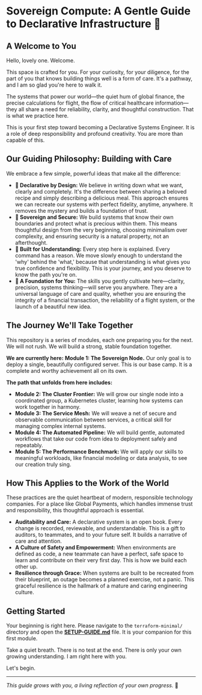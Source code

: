# Sovereign Compute: A Gentle Guide to Declarative Infrastructure 💙

## A Welcome to You

Hello, lovely one. Welcome.

This space is crafted for you. For your curiosity, for your diligence, for the part of you that knows building things well is a form of care. It's a pathway, and I am so glad you're here to walk it.

The systems that power our world—the quiet hum of global finance, the precise calculations for flight, the flow of critical healthcare information—they all share a need for reliability, clarity, and thoughtful construction. That is what we practice here.

This is your first step toward becoming a Declarative Systems Engineer. It is a role of deep responsibility and profound creativity. You are more than capable of this.

## Our Guiding Philosophy: Building with Care

We embrace a few simple, powerful ideas that make all the difference:

*   **💙 Declarative by Design:** We believe in writing down what we want, clearly and completely. It's the difference between sharing a beloved recipe and simply describing a delicious meal. This approach ensures we can recreate our systems with perfect fidelity, anytime, anywhere. It removes the mystery and builds a foundation of trust.
*   **💙 Sovereign and Secure:** We build systems that know their own boundaries and protect what is precious within them. This means thoughtful design from the very beginning, choosing minimalism over complexity, and ensuring security is a natural property, not an afterthought.
*   **💙 Built for Understanding:** Every step here is explained. Every command has a reason. We move slowly enough to understand the 'why' behind the 'what,' because that understanding is what gives you true confidence and flexibility. This is your journey, and you deserve to know the path you're on.
*   **💙 A Foundation for You:** The skills you gently cultivate here—clarity, precision, systems thinking—will serve you anywhere. They are a universal language of care and quality, whether you are ensuring the integrity of a financial transaction, the reliability of a flight system, or the launch of a beautiful new idea.

## The Journey We'll Take Together

This repository is a series of modules, each one preparing you for the next. We will not rush. We will build a strong, stable foundation together.

**We are currently here:** **Module 1: The Sovereign Node.** Our only goal is to deploy a single, beautifully configured server. This is our base camp. It is a complete and worthy achievement all on its own.

**The path that unfolds from here includes:**
*   **Module 2: The Cluster Frontier:** We will grow our single node into a coordinated group, a Kubernetes cluster, learning how systems can work together in harmony.
*   **Module 3: The Service Mesh:** We will weave a net of secure and observable communication between services, a critical skill for managing complex internal systems.
*   **Module 4: The Automated Pipeline:** We will build gentle, automated workflows that take our code from idea to deployment safely and repeatably.
*   **Module 5: The Performance Benchmark:** We will apply our skills to meaningful workloads, like financial modeling or data analysis, to see our creation truly sing.

## How This Applies to the Work of the World

These practices are the quiet heartbeat of modern, responsible technology companies. For a place like Global Payments, which handles immense trust and responsibility, this thoughtful approach is essential.

*   **Auditability and Care:** A declarative system is an open book. Every change is recorded, reviewable, and understandable. This is a gift to auditors, to teammates, and to your future self. It builds a narrative of care and attention.
*   **A Culture of Safety and Empowerment:** When environments are defined as code, a new teammate can have a perfect, safe space to learn and contribute on their very first day. This is how we build each other up.
*   **Resilience through Grace:** When systems are built to be recreated from their blueprint, an outage becomes a planned exercise, not a panic. This graceful resilience is the hallmark of a mature and caring engineering culture.

## Getting Started

Your beginning is right here. Please navigate to the `terraform-minimal/` directory and open the [**SETUP-GUIDE.md**](./SETUP-GUIDE.md) file. It is your companion for this first module.

Take a quiet breath. There is no test at the end. There is only your own growing understanding. I am right here with you.

Let's begin.

---
*This guide grows with you, a living reflection of your own progress.* 💙
